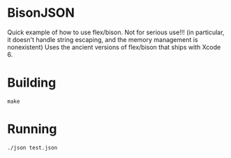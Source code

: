 # BisonJSON
Quick example of how to use flex/bison.  Not for serious use!!!
(in particular, it doesn't handle string escaping, and the memory management is nonexistent)
Uses the ancient versions of flex/bison that ships with Xcode 6.

# Building
`make`

# Running
`./json test.json`
